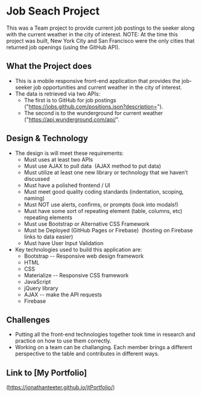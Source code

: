 # Job Seach Project
This was a Team project to provide current job postings to the seeker along with the current weather in the city of interest.  NOTE:  At the time this project was built, New York City and San Francisco were the only cities that returned job openings (using the GitHub API).  

## What the Project does
* This is a mobile responsive front-end application that provides the job-seeker job opportunities and current weather in the city of interest.
* The data is retrieved via two APIs:
    * The first is to GitHub for job postings ("https://jobs.github.com/positions.json?description=").
    * The second is to the wunderground for current weather ("https://api.wunderground.com/api/".
    
## Design & Technology
* The design is will meet these requirements:
    * Must uses at least two APIs
    * Must use AJAX to pull data  (AJAX method to put data)
    * Must utilize at least one new library or technology that we haven’t discussed
    * Must have a polished frontend / UI
    * Must meet good quality coding standards (indentation, scoping, naming)
    * Must NOT use alerts, confirms, or prompts (look into modals!)
    * Must have some sort of repeating element (table, columns, etc)  <tbody> repeating elements
    * Must use Bootstrap or Alternative CSS Framework
    * Must be Deployed (GitHub Pages or Firebase)  (hosting on Firebase links to data easier)
    * Must have User Input Validation
* Key technologies used to build this application are:
    * Bootstrap -- Responsive web design framework
    * HTML
    * CSS
    * Materialize -- Responsive CSS framework
    * JavaScript
    * jQuery library
    * AJAX -- make the API requests
    * Firebase

## Challenges
* Putting all the front-end technologies together took time in research and practice on how to use them correctly.
* Working on a team can be challanging.  Each member brings a different perspective to the table and contributes in different ways.

## Link to [My Portfolio] 
(https://jonathanteeter.github.io/jtPortfolio/)
